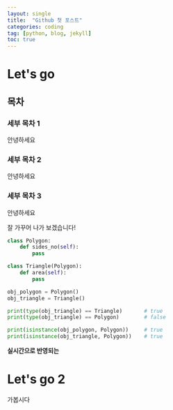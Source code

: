 ```yaml
---
layout: single
title:  "Github 첫 포스트"
categories: coding
tag: [python, blog, jekyll]
toc: true
---
```


# Let's go

## 목차

### 세부 목차 1 

안녕하세요

### 세부 목차 2

안녕하세요

### 세부 목차 3

안녕하세요

잘 가꾸어 나가 보겠습니다!

```python 
class Polygon:
    def sides_no(self):
        pass

class Triangle(Polygon):
    def area(self):
        pass

obj_polygon = Polygon()
obj_triangle = Triangle()

print(type(obj_triangle) == Triangle)   	# true
print(type(obj_triangle) == Polygon)    	# false

print(isinstance(obj_polygon, Polygon)) 	# true
print(isinstance(obj_triangle, Polygon))	# true

```

**실시간으로 반영되는**

# Let's go 2

가봅시다

